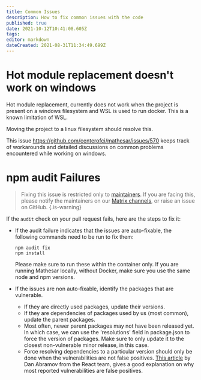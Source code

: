 ```yaml
---
title: Common Issues
description: How to fix common issues with the code
published: true
date: 2021-10-12T10:41:08.605Z
tags: 
editor: markdown
dateCreated: 2021-08-31T11:34:49.699Z
---
```


# Hot module replacement doesn't work on windows
Hot module replacement, currently does not work when the project is present on a windows filesystem and WSL is used to run docker. This is a known limitation of WSL.

Moving the project to a linux filesystem should resolve this.

This issue https://github.com/centerofci/mathesar/issues/570 keeps track of workarounds and detailed discussions on common problems encountered while working on windows.

# npm audit Failures

> Fixing this issue is restricted only to [maintainers](/team). If you are facing this, please notify the maintainers on our [Matrix channels](/community), or raise an issue on GitHub.
{.is-warning}

If the `audit` check on your pull request fails, here are the steps to fix it:

* If the audit failure indicates that the issues are auto-fixable, the following commands need to be run to fix them:
	```
	npm audit fix
	npm install
	```
  
  Please make sure to run these within the container only. If you are running Mathesar locally, without Docker, make sure you use the same node and npm versions.
* If the issues are non auto-fixable, identify the packages that are vulnerable.
	- If they are directly used packages, update their versions.
  - If they are dependencies of packages used by us (most common), update the parent packages.
  - Most often, newer parent packages may not have been released yet. In which case, we can use the 'resolutions' field in package.json to force the version of packages. Make sure to only update it to the closest non-vulnerable minor release, in this case.
  - Force resolving dependencies to a particular version should only be done when the vulnerabilities are not false positives. [This article](https://overreacted.io/npm-audit-broken-by-design/) by Dan Abramov from the React team, gives a good explanation on why most reported vulnerabilities are false positives.
